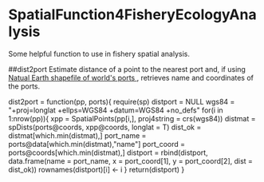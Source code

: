 # SpatialFunction4FisheryEcologyAnalysis
Some helpful function to use in fishery spatial analysis.

##dist2port
Estimate distance of a point to the nearest port and, if using <a href="http://www.naturalearthdata.com/downloads/10m-cultural-vectors/ports/"> Natual Earth shapefile of world's ports </a>, retrieves name and coordinates of the ports.

dist2port = function(pp, ports){
  require(sp)
  distport = NULL
  wgs84 = "+proj=longlat +ellps=WGS84 +datum=WGS84 +no_defs"
  for(i in 1:nrow(pp)){
  xpp = SpatialPoints(pp[i,], proj4string = crs(wgs84))
  distmat = spDists(ports@coords, xpp@coords, longlat = T)
  dist_ok = distmat[which.min(distmat),]
  port_name = ports@data[which.min(distmat),"name"]
  port_coord = ports@coords[which.min(distmat),]
  distport = rbind(distport, data.frame(name = port_name, x = port_coord[1], y = port_coord[2], dist = dist_ok))
  rownames(distport)[i] <- i
  }
  return(distport)
}
